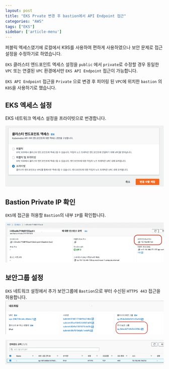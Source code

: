 ```yaml
---
layout: post
title: "EKS Prvate 변경 후 bastion에서 API Endpoint 접근"
categories: "AWS"
tags: ["EKS"]
sidebar: ['article-menu']
---
```


퍼블릭 엑세스였기에 로컬에서 K9S를 사용하여 편하게 사용하였으나 보안 문제로 접근 설정을 수정하기로 하였습니다.

`EKS` 클러스터 엔드포인트 엑세스 설정을 `public` 에서 `private`로 수정할 경우 동일한 `VPC` 또는 연결된 `VPC` 환경에서만 `EKS API Endpoint` 접근이 가능합니다.

`EKS API Endpoint` 접근을 `Private` 으로 변경 후 피어링 된 `VPC`에 위치한 `bastion` 의 `K8S`을 사용하기로 했습니다.


## EKS 엑세스 설정

EKS 네트워크 엑세스 설정을 프라이빗으로 번경합니다.

<img class="post_img" src="/assets/images/posts/eks_private_01.png">

## Bastion Private IP 확인

`EKS`에 접근을 허용할 `Bastion`의 내부 `IP`를 확인합니다.

<img class="post_img" src="/assets/images/posts/eks_private_02.png">

## 보안그룹 설정

`EKS` 네트워크 설정에서 추가 보안그룹에 `Bastion`으로 부터 수신된 `HTTPS 443` 접근을 허용합니다.
<img class="post_img" src="/assets/images/posts/eks_private_03.png">

<img class="post_img" src="/assets/images/posts/eks_private_04.png">

